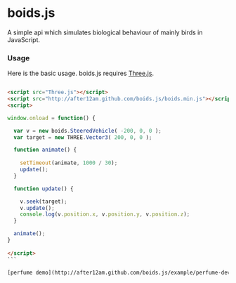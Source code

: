 # boids.js

A simple api which simulates biological behaviour of mainly birds in JavaScript.
  
  
### Usage ###

Here is the basic usage. boids.js requires [Three.js](https://github.com/mrdoob/three.js/). 

```html

<script src="Three.js"></script>
<script src="http://after12am.github.com/boids.js/boids.min.js"></script>
<script>

window.onload = function() {

  var v = new boids.SteeredVehicle( -200, 0, 0 );
  var target = new THREE.Vector3( 200, 0, 0 );

  function animate() {
    
    setTimeout(animate, 1000 / 30);
    update();
  }

  function update() {

    v.seek(target);
    v.update();
    console.log(v.position.x, v.position.y, v.position.z);
  }

  animate();
}
  
</script>
```　
 
[perfume demo](http://after12am.github.com/boids.js/example/perfume-dev.html)